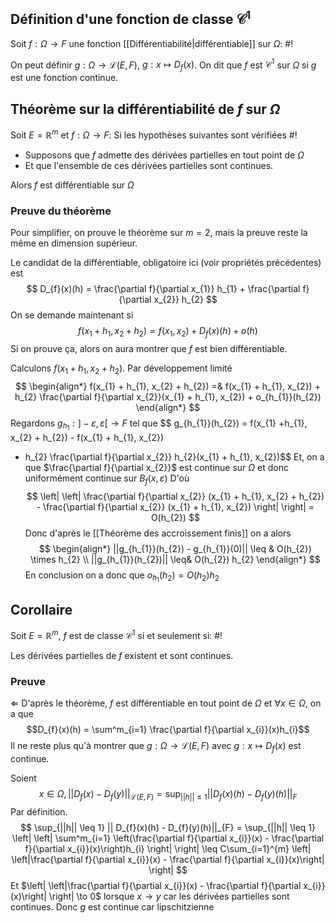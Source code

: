 
## Définition d'une fonction de classe $\mathcal C^1$
Soit $f:\Omega \to F$ une fonction [[Différentiabilité|différentiable]] sur $\Omega$: #!

On peut définir $g: \Omega \to \mathcal L(E, F)$, $g: x \mapsto D_{f}(x)$. On dit que $f$ est $\mathcal C^1$ sur $\Omega$ si $g$ est une fonction continue.

## Théorème sur la différentiabilité de $f$ sur $\Omega$
Soit $E = \mathbb{R}^m$ et $f: \Omega \to F$: Si les hypothèses suivantes sont vérifiées #!

- Supposons que $f$ admette des dérivées partielles en tout point de $\Omega$
- Et que l'ensemble de ces dérivées partielles sont continues.

Alors $f$ est différentiable sur $\Omega$

### Preuve du théorème
Pour simplifier, on prouve le théorème sur $m=2$, mais la preuve reste la même en dimension supérieur.

Le candidat de la différentiable, obligatoire ici (voir propriétés précédentes) est
$$
D_{f}(x)(h) = \frac{\partial f}{\partial x_{1}} h_{1} + \frac{\partial f}{\partial x_{2}} h_{2}
$$
On se demande maintenant si
$$
f(x_{1} + h_{1}, x_{2} + h_{2}) = f(x_{1}, x_{2}) + D_{f}(x)(h) + o(h)
$$
Si on prouve ça, alors on aura montrer que $f$ est bien différentiable.

Calculons $f(x_{1} + h_{1}, x_{2} + h_{2})$. Par développement limité
$$
\begin{align*}
f(x_{1} + h_{1}, x_{2} + h_{2}) =& f(x_{1} + h_{1}, x_{2}) + h_{2} \frac{\partial f}{\partial x_{2}}(x_{1} + h_{1}, x_{2}) + o_{h_{1}}(h_{2})
\end{align*}
$$
Regardons $g_{h_{1}}: ]-\varepsilon, \varepsilon[ \to F$ tel que
$$
g_{h_{1}}(h_{2}) = f(x_{1} +h_{1}, x_{2} + h_{2}) - f(x_{1} + h_{1}, x_{2})
 - h_{2} \frac{\partial f}{\partial x_{2}} h_{2}(x_{1} + h_{1}, x_{2})$$
Et, on a que $\frac{\partial f}{\partial x_{2}}$ est continue sur $\Omega$ et donc uniformément continue sur $B_{f}(x, \varepsilon)$
D'où
$$
\left| \left| \frac{\partial f}{\partial x_{2}} (x_{1} + h_{1}, x_{2} + h_{2}) -  \frac{\partial f}{\partial x_{2}} (x_{1} + h_{1}, x_{2}) \right|  \right| = O(h_{2}) 
$$
Donc d'après le [[Théorème des accroissement finis]] on a alors
$$
\begin{align*}
||g_{h_{1}}(h_{2}) - g_{h_{1}}(0)|| \leq & O(h_{2}) \times h_{2} \\
||g_{h_{1}}(h_{2})|| \leq& O(h_{2}) h_{2}
\end{align*}
$$
En conclusion on a donc que $o_{h_{1}}(h_{2}) = O(h_{2})h_{2}$

## Corollaire
Soit $E=\mathbb{R}^m$, $f$ est de classe $\mathcal C ^ 1$ si et seulement si: #!

Les dérivées partielles de $f$ existent et sont continues.

### Preuve
$\Leftarrow$ D'après le théorème, $f$ est différentiable en tout point de $\Omega$ et $\forall x \in \Omega$, on a que 
$$D_{f}(x)(h) = \sum^m_{i=1} \frac{\partial f}{\partial x_{i}}(x)h_{i}$$
Il ne reste plus qu'à montrer que $g: \Omega \to \mathcal L(E, F)$ avec $g: x \mapsto D_{f}(x)$ est continue.

Soient $$x \in \Omega, ||D_{f}(x) - D_{f}(y)||_{\mathcal L(E, F)} = \sup_{||h|| \leq 1} || D_{f}(x)(h) - D_{f}(y)(h)||_{F}$$
Par définition.
$$
\sup_{||h|| \leq 1} || D_{f}(x)(h) - D_{f}(y)(h)||_{F} = \sup_{||h|| \leq 1} \left| \left| \sum^m_{i=1} \left(\frac{\partial f}{\partial x_{i}}(x) - \frac{\partial f}{\partial x_{i}}(x)\right)h_{i} \right|  \right| \leq C\sum_{i=1}^{m} \left| \left|\frac{\partial f}{\partial x_{i}}(x) - \frac{\partial f}{\partial x_{i}}(x)\right|  \right|
$$
Et $\left| \left|\frac{\partial f}{\partial x_{i}}(x) - \frac{\partial f}{\partial x_{i}}(x)\right|  \right| \to 0$ lorsque $x \to y$ car les dérivées partielles sont continues.
Donc $g$ est continue car lipschitzienne


